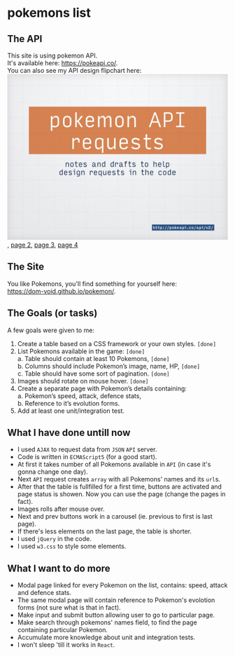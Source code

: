# pokemons list

## The API  
This site is using pokemon API.  
It's available here: <https://pokeapi.co/>.  
You can also see my API design flipchart here:  
![page 1](https://github.com/dom-void/pokemon/blob/master/blueprints/api-requests-design/api-requests-plot/api-requests-plot.001.jpeg), [page 2](https://github.com/dom-void/pokemon/blob/master/blueprints/api-requests-design/api-requests-plot/api-requests-plot.002.jpeg), [page 3](https://github.com/dom-void/pokemon/blob/master/blueprints/api-requests-design/api-requests-plot/api-requests-plot.003.jpeg), [page 4](https://github.com/dom-void/pokemon/blob/master/blueprints/api-requests-design/api-requests-plot/api-requests-plot.004.jpeg)

## The Site
You like Pokemons, you'll find something for yourself here:  
<https://dom-void.github.io/pokemon/>.  

## The Goals (or tasks)  
A few goals were given to me:  
1. Create a table based on a CSS framework or your own styles. `[done]` 
2. List Pokemons available in the game: `[done]`  
a. Table should contain at least 10 Pokemons, `[done]`  
b. Columns should include Pokemon’s image, name, HP, `[done]`  
c. Table should have some sort of pagination. `[done]`  
3. Images should rotate on mouse hover. `[done]`  
4. Create a separate page with Pokemon’s details containing:  
a. Pokemon’s speed, attack, defence stats,  
b. Reference to it’s evolution forms.  
5. Add at least one unit/integration test.  

## What I have done untill now
- I used `AJAX` to request data from `JSON` `API` server.
- Code is written in `ECMAScript5` (for a good start).
- At first it takes number of all Pokemons available in `API` (in case it's gonna change one day).
- Next `API` request creates `array` with all Pokemons' names and its `url`s.
- After that the table is fullfilled for a first time, buttons are activated and page status is showen. Now you can use the page (change the pages in fact).
- Images rolls after mouse over.
- Next and prev buttons work in a carousel (ie. previous to first is last page).
- If there's less elements on the last page, the table is shorter.
- I used `jQuery` in the code.
- I used `w3.css` to style some elements.

## What I want to do more
- Modal page linked for every Pokemon on the list, contains: speed, attack and defence stats.
- The same modal page will contain reference to Pokemon's evolotion forms (not sure what is that in fact).
- Make input and submit button allowing user to go to particular page.
- Make search through pokemons' names field, to find the page containing particular Pokemon.
- Accumulate more knowledge about unit and integration tests.
- I won't sleep 'till it works in `React`.
